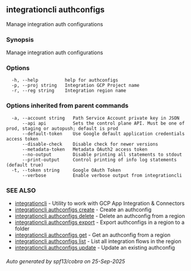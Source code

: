 ## integrationcli authconfigs

Manage integration auth configurations

### Synopsis

Manage integration auth configurations

### Options

```
  -h, --help          help for authconfigs
  -p, --proj string   Integration GCP Project name
  -r, --reg string    Integration region name
```

### Options inherited from parent commands

```
  -a, --account string   Path Service Account private key in JSON
      --api api          Sets the control plane API. Must be one of prod, staging or autopush; default is prod
      --default-token    Use Google default application credentials access token
      --disable-check    Disable check for newer versions
      --metadata-token   Metadata OAuth2 access token
      --no-output        Disable printing all statements to stdout
      --print-output     Control printing of info log statements (default true)
  -t, --token string     Google OAuth Token
      --verbose          Enable verbose output from integrationcli
```

### SEE ALSO

* [integrationcli](integrationcli.md)	 - Utility to work with GCP App Integration & Connectors
* [integrationcli authconfigs create](integrationcli_authconfigs_create.md)	 - Create an authconfig
* [integrationcli authconfigs delete](integrationcli_authconfigs_delete.md)	 - Delete an authconfig from a region
* [integrationcli authconfigs export](integrationcli_authconfigs_export.md)	 - Export authconfigs in a region to a folder
* [integrationcli authconfigs get](integrationcli_authconfigs_get.md)	 - Get an authconfig from a region
* [integrationcli authconfigs list](integrationcli_authconfigs_list.md)	 - List all integration flows in the region
* [integrationcli authconfigs update](integrationcli_authconfigs_update.md)	 - Update an existing authconfig

###### Auto generated by spf13/cobra on 25-Sep-2025
